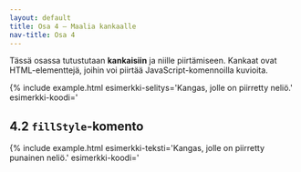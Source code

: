 ```yaml
---
layout: default
title: Osa 4 – Maalia kankaalle
nav-title: Osa 4
---
```


Tässä osassa tutustutaan **kankaisiin** ja niille piirtämiseen. Kankaat ovat HTML-elementtejä, joihin voi piirtää JavaScript-komennoilla kuvioita.

{% include example.html 
esimerkki-selitys='Kangas, jolle on piirretty neliö.'
esimerkki-koodi='<!doctype HTML>
<canvas
	id = kangas>
</canvas>
<script>
	var piirtäjä = kangas.getContext("2d")
	piirtäjä.fillRect(10, 10, 50, 50)
${closeScript}'
%}

Kangas määritellään canvas-elementtinä ja sille tulee asettaa _id-tunniste_, jotta siihen voidaan viitata javascript koodissa. Kankaan taustaväri on automaattisesti asetettu valkoiseksi. Valkoinen kangas ei kuitenkaan erotu sivun pohjasta, joka on valkoinen. Jos kangas halutaan saada näkyviin sivulla, annetaan sille taustaväri. Taustaväri voi olla mikä tahansa väri. Esimerkiksi beigen taustavärin saa määrittämällä id-tunnisteen lisäksi `style`-arvon.

{% include example.html 
esimerkki-selitys='Beige kangas, jolle on piirretty neliö.'
esimerkki-koodi='<!doctype HTML>
<canvas
	id = kangas
	style = background:beige;>
</canvas>
<script>
	var piirtäjä = kangas.getContext("2d")
	piirtäjä.fillRect(10, 10, 50, 50)
${closeScript}'
%}

Kangasta muokataan javascript koodilla. Kangas on ikään kuin paperi, jolle voidaan piirtää ohjelmalla. Luodaan muuttuja `var piirtäjä`, jonka arvoksi asetetaan kankaan sisältö `const piirtäjä = kangas.getContext("2d") `. Tätä muuttujaa käytettään kankaalle piirtämiseen, siksi se nimi on `piirtäjä`. 

Kankaalle piirretään suorakulmion käyttämällä komentoa `piirtäjä.fillRect`, jolle annetaan neljä **parametria**. Ensimmäiset kaksi ovat suorakulmion sijainti kankaalla eli koordinaatit. Viimeiset kaksi ovat suorakulmion korkeus ja leveys.  

<!-- TODO 
Kuva parametreista.
-->


{% include task.html
tehtava-ohje='Lisää ohjelmaan koodi, jossa piirretään kankaalle neliö, jonka parametrit ovat (0,0,30,30).'
tehtava-koodi='<!doctype HTML>
<canvas id=kangas>
	</canvas>
<script>
	const piirtäjä = kangas.getContext("2d")
${closeScript}'
%}

## 4.1 Koordinaatisto

Kun kankaalle piirretään, käytetään siihen kankaan _koordinaatteja_. Tutustutaan, miten kankaan koordinaatit toimivat.

Tietokoneen näyttö koostuu koneesta riippuen sadoista tuhansista tai jopa miljoonista **pikseleistä**. Yksi pikseli on hyvin pieni piste, jolla on jokin väri. Näytöllä pikselit on järjestetty riveihin, joita on satoja päällekkäin. Laittamalla tietyn värisiä pikseleitä sopivasti vierekkäin tietokoneen näytölle, voidaan muodostaa kuvia ja tekstiä, jota ihminen pystyy ymmärtämään. Pikselin sijainnin perusteella sen väriä voidaan muuttaa tietokone ohjelmalla. Pikselin sijaintia tietokoeneen näytöllä kutsutaan pikselin **koordinaateiksi**. Tarkemmin pikselin **X-koordinaatti** kertoo, kuinka mones pikseli pikseli on omalla rivillään. **Y-koordinaatti** taas kertoo, kuinka mones pikselirivi on kyseessä.

TODO: Havainne kuva.

Ohjelmoinnissa asioiden laskeminen aloitetaan nollasta eikä yhdestä. Myös pikselirivin ensimmäistä pikseliä sanotaan "pikseliksi 0" ja ensimmäistä pikseliriviä "riviksi 0". Aivan ensimmäisen pikselin (joka on näytön vasemmassa ylänurkassa) X-koordinaatti on siis 0 ja Y-koordinaatti 0. Tätä pikseliä sanotaan näytön **origoksi**.


{% include note.html 
otsikko='Huom!'
teksti='Koulussa matematiikassa koordinaatiston Y-koordinaatit kasvavat <em>ylöspäin</em>, eli suurempi Y tarkoittaa korkeammalla olevaa pistettä.
	Ohjelmoinnissa Y kuitenkin kasvaa <em>alaspäin</em>, eli suurempi Y tarkoittaa, että piste on alempana. Tämä johtuu historiallisista syistä.'
%}
 
<div class="duckimg-center-container">
<img 
  src="https://www.mv.helsinki.fi/home/lawkaita/more/linkki/img/directions.webp"
  class="duckimg-center"
/>
<!--
-->
</div>


<div class="codebox">
	<h3>Koordinaatit kankaalla</h3>
	<p>
		Vie hiiri kankaan päälle nähdäksesi hiiren sijainnin esitettynä koordinaatteina.
		Tämän kankaan leveys on 300 pikseliä ja korkeus 150 pikseliä.
	</p>
	<canvas
		id = koordinaattityökalu
		width = 300
		height = 150
	></canvas>
	<script>{
		function viiva(x1, y1, x2, y2) {
			piirtäjä.beginPath();
			piirtäjä.moveTo(x1, y1);
			piirtäjä.lineTo(x2, y2);
			piirtäjä.stroke();
		}
		const piirtäjä = koordinaattityökalu.getContext("2d");
		koordinaattityökalu.onmousemove = tapahtuma => {
			const x = tapahtuma.offsetX;
			const y = tapahtuma.offsetY;
			piirtäjä.clearRect(0, 0, 300, 150);
			piirtäjä.strokeStyle = "darkred"
			viiva(0, y, 300, y);
			viiva(x, 0, x, 150);
			piirtäjä.fillText(y, 1, y+10);
			piirtäjä.fillText(x, x+1, 150);
			piirtäjä.fillText("X: " + x + ", Y: " + y, 15, 20);
		};
	}</script>
</div>

## 4.2 `fillStyle`-komento

{% include example.html
esimerkki-teksti='Kangas, jolle on piirretty punainen neliö.'
esimerkki-koodi='<!doctype HTML>
<canvas
	id = kangas
	style = background-color:beige;></canvas>
<script>
	const piirtäjä = kangas.getContext("2d")
	piirtäjä.fillStyle = "red"
	piirtäjä.fillRect(10, 10, 50, 50)
${closeScript}'
%}

`piirtäjä`n väriä vaihdetaan käyttämällä `piirtäjä.fillStyle` komentoa ennen kuin kuvio piirretään kankaalle. Haluttu väri annetaan komennolle parametrina. Alla olevasta listasta näet värit ja niiden nimet javascriptissä.
<table>
  <tr>
    <th>Väri</th>
    <th>Englanniksi</th>
	<th>Suomksi</th>
  </tr>
  <tr>
    <td style="background: white; width: 3em"></td>
    <td>white</td>
    <td>valkoinen</td>
  </tr>
  <tr>
    <td style="background-color: beige;"></td>
	<td>beige</td>
	<td>beige</td>
  </tr>
  <tr>
    <td style="background-color: gray;"></td>
	<td>gray</td>
	<td>harmaa</td>
  </tr>
  <tr>
		<td style="background-color: black;"></td>
		<td>black</td>
		<td>musta</td>
	</tr>
	<tr>
		<td style="background-color: cyan;"></td>
		<td>cyan</td>
		<td>syaani</td>
	</tr>
	<tr>
		<td style="background-color: blue;"></td>
		<td>blue</td>
		<td>sininen</td>
		</tr>
	<tr>
		<td style="background-color: violet;"></td>
		<td>violet</td>
		<td>violetti</td>
		</tr>
	<tr>
		<td style="background-color: red;"></td>
		<td>red</td>
		<td>punainen</td>
		</tr>
	<tr>
		<td style="background-color: brown;"></td>
		<td>brown</td>
		<td>ruskea</td>
		</tr>
	<tr>
		<td style="background-color: orange;"></td>
		<td>orange</td>
		<td>oranssi</td>
		</tr>
	<tr>
		<td style="background-color: yellow;"></td>
		<td>yellow</td>
		<td>keltainen</td>
	</tr>
	<tr>
		<td style="background-color: green;"></td>
		<td>green</td>
		<td>vihreä</td>
	</tr>
</table>

Useimpien värien eteen voi lisätä sanan "dark" tarkoittamaan tummaa ja "light" tarkoittamaan vaaleaa. Esimerkiksi "lightgreen" on vaaleanvihreä ja "darkblue" tummansininen.

{% include task.html
tehtava-ohje='Muuta <code>fillRect</code>-komennon koordinaatteja siten, että neliö on kankaan oikean reunan keskellä. Voit käyttää yllä olevaa <i>Koordinaatit kankaalla</i> -työkalua sopivien koordinaattien löytämiseksi.'
tehtava-koodi='<!doctype HTML>
<canvas
	id = kangas
	style = background-color:beige;></canvas>
<script>
	const piirtäjä = kangas.getContext("2d")
	piirtäjä.fillRect(10, 10, 50, 50)
${closeScript}'
%}

{% include task.html
tehtava-ohje='Piirrä kankaan alareunaan sininen neliö.'
tehtava-koodi='<!doctype HTML>
<canvas
	id = kangas
	style = background-color:beige;></canvas>
<script>
	const piirtäjä = kangas.getContext("2d")
${closeScript}'
%}

<!-- TODO: tehtävä, jossa on neliöitä, joiden värejä pitä vaihtaa-->

### Useita neliöitä

Kankaalle piirretään useita neliöitä kirjoittamalla monta `fillRect`-komentoa.

{% include example.html
esimerkki-selitys='Kangas, jolle on piirretty kaksi punaista ja kaksi sinistä neliötä.'
esimerkki-koodi='<!doctype HTML>
<canvas
	id = kangas
	style = background-color:beige;></canvas>
<script>
	const piirtäjä = kangas.getContext("2d")
	piirtäjä.fillStyle = "red"
	piirtäjä.fillRect(10, 10, 50, 50)
	piirtäjä.fillRect(80, 10, 50, 50)
	piirtäjä.fillStyle = "blue"
	piirtäjä.fillRect(10, 80, 50, 50)
	piirtäjä.fillRect(80, 80, 50, 50)
${closeScript}'
%}

<!-- TODO: tehtävä, jossa piirretään useita neliöitä vierekkäin-->
<!-- TODO: tehtävä, jossa piirretään neliöitä lomikkai päällekkäin-->
<!--- TODO: tehtävä, jossa neliöitä piirtämällä tulee joku kuva esim hymiö sydän, labyrintti.-->

## 4.3 Polut

Kankaalle monimutkaisemmat kuviot piirretään **polkujen** avulla. Polun piirtäminen muistuttaa kynällä piirtämistä. Komennoilla kerrotaan piirtäjälle, miten kynää liikutetaan kankaalla. Tärkeimmät komennot on alla olevassa taulukossa.

| Komento | Esimerkki | Selitys |
| :----- |:----------| :----- |
|`.strokeStyle` | `piirtäjä.strokeStyle = "red" `|Kertoo minkä värisellä kynällä polku piirretään|
|`.beginPath()` | `piirtäjä.beginPath()`|Kertoo piirtäjälle, että aloitamme polun piirtämisen |
|`.moveTo(x, y)`|`piirtäjä.moveTo(10, 10)`|Käskee piirtäjää siirtämään kynän annettuihin koordinaatteihin _koskettamatta paperia_|
|`.lineTo(x, y)`|`piirtäjä.lineTo(50, 50)`|Käskee piirtäjää vetämään kynän annettuihin koordinaatteihin niin, että _kynä koskettaa paperia_|
|`.stroke()`|`piirtäjä.stroke()` |Kertoo piirtäjälle, että lopetamme polun piirtämisen|

{% include example.html
esimerkki-selitys='Kangas, jolle on piirretty raksi.'
esimerkki-koodi='<!doctype HTML>
<canvas
	id = kangas
	style = background-color:beige;></canvas>
<script>
	const piirtäjä = kangas.getContext("2d")
	piirtäjä.strokeStyle = "red"
	
	piirtäjä.beginPath()
	
	piirtäjä.moveTo(10, 10)
	piirtäjä.lineTo(50, 50)
	
	piirtäjä.moveTo(10, 50)
	piirtäjä.lineTo(50, 10)
	
	piirtäjä.stroke()
${closeScript}'
%}

Tarkastellaan seuraavaksi, miten kankaalle piirretään raksi. Ensin pitää aloittaa polun piirtäminen käyttämällä komentoa `piirtäjä.begin.Path()` ja siirretään kynä siihne pisteeseen, josta raksi alkaa komennolla `piirtäjä.moveTo(10, 10)`. Kun kynä on kohdassa, josta kuva aloitetaan piirtäämään, niin piirretään raksin ensimmäinen viiva alaviistoon komennolla `piirtäjä.lineTo(10, 10)`. Ensimmäisen viivan jälkeen kynä siirretään raksin toisen viivan alkusijaintiin komennolla `piirtäjä.moveTo(10, 50)` ja piirretään viiva alaoikeaan komennolla `piirtäjä.lineTo(50, 10) `. Kun raksi on valmis, piirtäminen lopetetaan komennolla `piirtäjä.stroke()`.

{% include note.html
otsikko='Huom!'
teksti='<code>fillRect()</code>-komennon väri määritetään <code>fillStyle</code>-komennolla.
	<code>stroke()</code>-komennon väri määritetään <code>strokeStyle</code>:llä.'
%}

{% include task.html
tehtava-ohje='Muuta koordinaatteja siten, että raksi on koko kankaan kokoinen. Etsi sopivat koordinaatit <i>koordinaatit kankaalla</i>-työkalulla.'
tehtava-koodi='<!doctype HTML>
<canvas
	id = kangas
	style = background-color:beige;></canvas>
<script>
	const piirtäjä = kangas.getContext("2d")
	piirtäjä.strokeStyle = "red"
	
	piirtäjä.beginPath()
	
	piirtäjä.moveTo(10, 10)
	piirtäjä.lineTo(50, 50)
	
	piirtäjä.moveTo(10, 50)
	piirtäjä.lineTo(50, 10)
	
	piirtäjä.stroke()
${closeScript}'
%}

{% include task.html
tehtava-ohje='Lisää <code>moveTo()</code>- ja <code>lineTo</code>-komentoja siten, että kankaalla näkyy ainakin kolme eri viivaa.'
tehtava-koodi='<!doctype HTML>
<canvas
	id = kangas
	style = background-color:beige;></canvas>
<script>
	const piirtäjä = kangas.getContext("2d")
	piirtäjä.strokeStyle = "red"
	
	piirtäjä.beginPath()
	
	
	
	piirtäjä.stroke()
${closeScript}'
%}

{% include task.html
tehtava-ohje='Lisää <code>moveTo()</code>- ja <code>lineTo</code>-komentoja piirtäksesi kolmion.'
tehtava-koodi='<!doctype HTML>
<canvas
	id = kangas
	style = background-color:beige;></canvas>
<script>
	const piirtäjä = kangas.getContext("2d")
	piirtäjä.strokeStyle = "red"
	
	piirtäjä.beginPath()
	
	
	
	piirtäjä.stroke()
${closeScript}'
%}

{% include task.html
tehtava-ohje='Lisää <code>moveTo()</code>- ja <code>lineTo</code>-komentoja piirtäksesi talon (neliöstä ja kolmiosta).'
tehtava-koodi='<!doctype HTML>
<canvas
	id = kangas
	style = background-color:beige;></canvas>
<script>
	const piirtäjä = kangas.getContext("2d")
	piirtäjä.strokeStyle = "red"
	
	piirtäjä.beginPath()
	
	
	
	piirtäjä.stroke()
${closeScript}'
%}

## Kysymyksiä

<div id="piirtokysymykset"></div>

<script>createQuestionnaire({
	id: "piirtokysymykset",
	questions: [
		{
			text: "Mitä funktiota käytetään neliön piirtämiseen?",
			alternatives: [
				{ text: "fillSquare" },
				{ text: "fillRect", correct: true },
				{ text: "fillPolygon" },
			]
		},
		{
			text: "Miten polun piirtäminen aloitetaan?",
			alternatives: [
				{ text: "piirtäjä.startPath()" },
				{ text: "piirtäjä.penDown()" },
				{ text: "piirtäjä.beginPath()", correct: true },
			]
		},
		{
			text: "Miten polkua piirrettäessä piirretään viiva?",
			alternatives: [
				{ text: "piirtäjä.lineTo(x, y)", correct: true },
				{ text: "piirtäjä.moveTo(x, y)" },
				{ text: "piirtäjä.strokeTo(x, y)" },
			]
		},
		{
			text: "Miten polkua piirrettäessä valitaan väri?",
			alternatives: [
				{ text: "piirtäjä.lineStyle =" },
				{ text: "piirtäjä.penStyle =" },
				{ text: "piirtäjä.fillStyle =" },
				{ text: "piirtäjä.strokeStyle =", correct: true },
			]
		}
	]
})</script>

<!-- Tän osion voi siirtää siihen osaan, missä käsitellään loopit.
## 4.4 `setInterval` ja animaatiot

Pelien ja animaatioiden grafiikat liikkuvat, joten seuraavaksi täytyy selvittää, miten tämä onnistuu kankaalla. Käytetään piirrustuksien liikuttamiseen `setInterval`-komentoa. `setInterval` toistaa sille annettuja komentoja ikuisesti annetulla nopeudella.

{% include example.html
esimerkki-selitys='Neliö liikkuu kankaalla.'
esimerkki-koodi='<!doctype HTML>
<canvas
	id = kangas
	style = background-color:beige;></canvas>
<script>
	const piirtäjä = kangas.getContext("2d")
	piirtäjä.fillStyle = "red"

	let aika = 0

	setInterval(() => {
		aika += 0.01
		piirtäjä.clearRect(0, 0, 300, 150)
		piirtäjä.fillRect(Math.cos(aika)*20+125, Math.sin(aika)*20+50, 50, 50)
	}, 10)
${closeScript}'
%}-->
